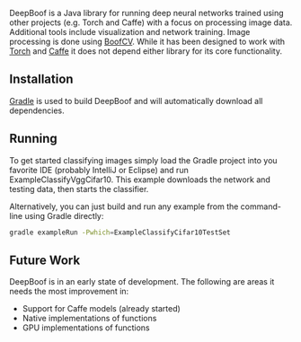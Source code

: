 DeepBoof is a Java library for running deep neural networks trained using other projects (e.g. Torch and Caffe)
with a focus on processing image data.  Additional tools include visualization and network training.
Image processing is done using [BoofCV](http://boofcv.org).  While it has been designed to work with
[Torch](http://torch.ch/) and [Caffe](caffe.berkeleyvision.org) it does not depend either library for its core functionality.

## Installation

[Gradle](http://gradle.org) is used to build DeepBoof and will automatically download all dependencies.

## Running

To get started classifying images simply load the Gradle project into you favorite IDE (probably IntelliJ
or Eclipse) and run ExampleClassifyVggCifar10.  This example downloads the network and testing data, then
starts the classifier.

Alternatively, you can just build and run any example from the command-line using Gradle directly:

```bash
gradle exampleRun -Pwhich=ExampleClassifyCifar10TestSet
```

## Future Work

DeepBoof is in an early state of development.  The following are areas it needs the most improvement in:

* Support for Caffe models (already started)
* Native implementations of functions
* GPU implementations of functions

